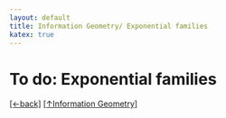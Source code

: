 ```yaml
---
layout: default
title: Information Geometry/ Exponential families
katex: true
---
```


# To do: Exponential families

<a href="javascript:void(0);" onclick="history.go(-1);">[←back]</a> [[↑Information Geometry]](/information-geometry)

